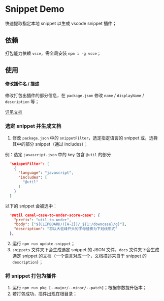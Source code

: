 # Snippet Demo

快速提取指定本地 snippet 以生成 vscode snippet 插件；

## 依赖

打包能力依赖 `vsce`，需全局安装 `npm i -g vsce`；

## 使用

#### 修改插件名 / 描述

修改打包出插件的部分信息，在 `package.json` 修改 `name` / `displayName` / `description` 等；

[详见文档](https://code.visualstudio.com/api/references/extension-manifest)

### 选定 snippet 并生成文档

1. 修改 `package.json` 中的 `snippetFilter`，选定指定语言的 snippet 或，选择其中的部分 snippet（通过 includes）；

例：选定 `javascript.json` 中的 key 包含 `@util` 的部分

```json
  "snippetFilter": [
    {
      "language": "javascript",
      "includes": [
        "@util"
      ]
    }
  ]
```

以下的 snippet 会被选中：

```json
  "@util camel-case-to-under-score-case": {
    "prefix": "util-to-under",
    "body": ["${CLIPBOARD/([A-Z])/_${1:/downcase}/g}"],
    "description": "将以大驼峰开头的字母替换为下划线形式"
  },
```

2. 运行 `npm run update-snippet`；
3. `snippets` 文件夹下会生成选定 snippet 的 JSON 文件，`docs` 文件夹下会生成选定 snippet 的文档（一个语言对应一个，文档描述来自于 snippet 的 `description`）；

### 将 snippet 打包为插件

1. 运行 `npm run pkg [--major/--minor/--patch]`；根据参数提升版本；
2. 若打包成功，插件出现在根目录；
